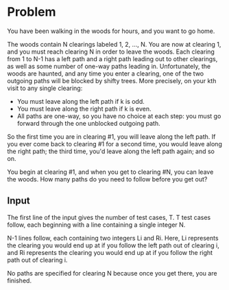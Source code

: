 # Problem

You have been walking in the woods for hours, and you want to go home.

The woods contain N clearings labeled 1, 2, ..., N. You are now at clearing 1, and you must reach clearing N in order to leave the woods. Each clearing from 1 to N-1 has a left path and a right path leading out to other clearings, as well as some number of one-way paths leading in. Unfortunately, the woods are haunted, and any time you enter a clearing, one of the two outgoing paths will be blocked by shifty trees. More precisely, on your kth visit to any single clearing:

-  You must leave along the left path if k is odd.
-  You must leave along the right path if k is even.
-  All paths are one-way, so you have no choice at each step: you must go forward through the one unblocked outgoing path. 

So the first time you are in clearing #1, you will leave along the left path. If you ever come back to clearing #1 for a second time, you would leave along the right path; the third time, you'd leave along the left path again; and so on.

You begin at clearing #1, and when you get to clearing #N, you can leave the woods. How many paths do you need to follow before you get out?

## Input

The first line of the input gives the number of test cases, T. T test cases follow, each beginning with a line containing a single integer N.

N-1 lines follow, each containing two integers Li and Ri. Here, Li represents the clearing you would end up at if you follow the left path out of clearing i, and Ri represents the clearing you would end up at if you follow the right path out of clearing i.

No paths are specified for clearing N because once you get there, you are finished.

